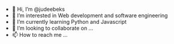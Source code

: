 - 👋 Hi, I’m @judeebeks
- 👀 I’m interested in Web development and software engineering
- 🌱 I’m currently learning Python and Javascript
- 💞️ I’m looking to collaborate on ...
- 📫 How to reach me ...

<!---
judeebeks/judeebeks is a ✨ special ✨ repository because its `README.md` (this file) appears on your GitHub profile.
You can click the Preview link to take a look at your changes.
--->
